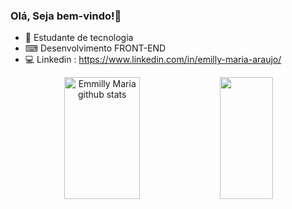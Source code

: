 ### Olá,  Seja bem-vindo!👋

- 📌 Estudante de tecnologia
- ⌨ Desenvolvimento FRONT-END
- 💻 Linkedin : https://www.linkedin.com/in/emilly-maria-araujo/

<div align="center">  
  <img width="49%" height="195px" src="https://github-readme-stats.vercel.app/api?username=emillymariaaraujo&show_icons=true&count_private=true&hide_border=true&title_color=ff91a4&icon_color=ff91a4&text_color=c9d1d9&bg_color=0d1117" alt="Emmilly Maria github stats" /> 
  <img width="41%" height="195px" src="https://github-readme-stats.vercel.app/api/top-langs/?username=emillymariaraujo&layout=compact&hide_border=true&title_color=ff91a4&text_color=ff91a4&bg_color=0d1117" />
</div>



